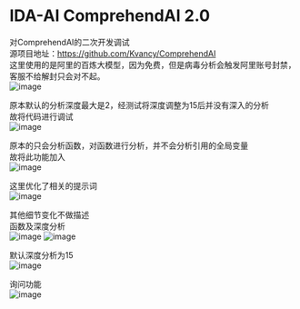 # IDA-AI ComprehendAI 2.0
对ComprehendAI的二次开发调试  
源项目地址：https://github.com/Kvancy/ComprehendAI  
这里使用的是阿里的百炼大模型，因为免费，但是病毒分析会触发阿里账号封禁，客服不给解封只会对不起。  
![image](https://github.com/user-attachments/assets/4eaa65b9-cb32-48ac-b20b-c8ccc1e1f3d8)

原本默认的分析深度最大是2，经测试将深度调整为15后并没有深入的分析  
故将代码进行调试  
![image](https://github.com/user-attachments/assets/0572d8d2-e0e5-492e-9294-14d452f84ec3)

原本的只会分析函数，对函数进行分析，并不会分析引用的全局变量  
故将此功能加入  
![image](https://github.com/user-attachments/assets/5c98869d-7662-44f7-884a-f0f18328c9f6)

这里优化了相关的提示词  
![image](https://github.com/user-attachments/assets/2e733d07-eb47-4c55-8911-fc287c5ab039)

其他细节变化不做描述  
函数及深度分析  
![image](https://github.com/user-attachments/assets/fa49a116-6de2-4824-931b-e73a32140715)
![image](https://github.com/user-attachments/assets/5ac01907-e9ca-49bb-8543-2816d1ff4919)

默认深度分析为15  
![image](https://github.com/user-attachments/assets/3d3f3d54-f34d-4111-b718-27717398fde3)

询问功能  
![image](https://github.com/user-attachments/assets/c780d117-2557-40d5-874c-8b5ceb438244)





